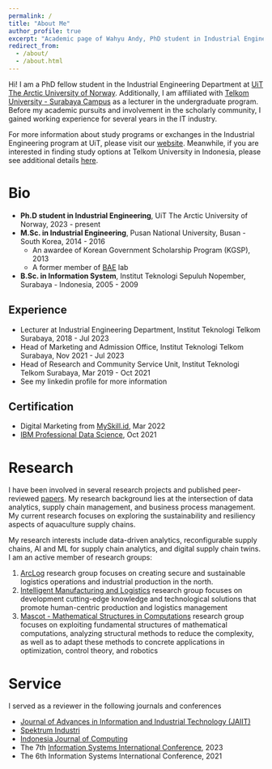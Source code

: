 ```yaml
---
permalink: /
title: "About Me"
author_profile: true
excerpt: "Academic page of Wahyu Andy, PhD student in Industrial Engineering at UiT The Arctic University of Norway"
redirect_from: 
  - /about/
  - /about.html
---
```


Hi! I am a PhD fellow student in the Industrial Engineering Department at [UiT The Arctic University of Norway](https://uit.no). Additionally, I am affiliated with [Telkom University - Surabaya Campus](https://surabaya.telkomuniversity.ac.id/) as a lecturer in the undergraduate program. Before my academic pursuits and involvement in the scholarly community, I gained working experience for several years in the IT industry.

For more information about study programs or exchanges in the Industrial Engineering program at UiT, please visit our [website](https://uit.no/enhet/iit?p_dimension_id=210113). Meanwhile, if you are interested in finding study options at Telkom University in Indonesia, please see additional details [here](https://smb.telkomuniversity.ac.id/). 

Bio
======
* **Ph.D student in Industrial Engineering**, UiT The Arctic University of Norway, 2023 - present
* **M.Sc. in Industrial Engineering**, Pusan National University, Busan - South Korea, 2014 - 2016
  * An awardee of Korean Government Scholarship Program (KGSP), 2013
  * A former member of [BAE](https://baelab.pusan.ac.kr/baelab/63110/subview.do) lab
* **B.Sc. in Information System**, Institut Teknologi Sepuluh Nopember, Surabaya - Indonesia, 2005 - 2009

Experience
------
* Lecturer at Industrial Engineering Department, Institut Teknologi Telkom Surabaya, 2018 - Jul 2023
* Head of Marketing and Admission Office, Institut Teknologi Telkom Surabaya, Nov 2021 - Jul 2023
* Head of Research and Community Service Unit, Institut Teknologi Telkom Surabaya, Mar 2019 - Oct 2021
* See my linkedin profile for more information

Certification
------
* Digital Marketing from [MySkill.id](https://myskill.id/), Mar 2022
* [IBM Professional Data Science](https://coursera.org/share/fc4fdf59c987143a4709fe5eac1d37d1), Oct 2021


Research
======
I have been involved in several research projects and published peer-reviewed [papers](/publications). My research background lies at the intersection of data analytics, supply chain management, and business process management. My current research focuses on exploring the sustainability and resiliency aspects of aquaculture supply chains. 

My research interests include data-driven analytics, reconfigurable supply chains, AI and ML for supply chain analytics, and digital supply chain twins. I am an active member of research groups:
1. [ArcLog](https://uit.no/research/arclog-en) research group focuses on creating secure and sustainable logistics operations and industrial production in the north.
2. [Intelligent Manufacturing and Logistics](https://uit.no/research/inmalog) research group focuses on development cutting-edge knowledge and technological solutions that promote human-centric production and logistics management
3. [Mascot - Mathematical Structures in Computations](https://uit.no/research/mascot) research group focuses on exploiting fundamental structures of mathematical computations, analyzing structural methods to reduce the complexity, as well as to adapt these methods to concrete applications in optimization, control theory, and robotics

Service
======
I served as a reviewer in the following journals and conferences
* [Journal of Advances in Information and Industrial Technology (JAIIT)](https://journal.ittelkom-sby.ac.id/jaiit/home)
* [Spektrum Industri](https://journal3.uad.ac.id/index.php/spektrum)
* [Indonesia Journal of Computing](https://socj.telkomuniversity.ac.id/ojs/index.php/indojc)
* The 7th [Information Systems International Conference](https://isico.info), 2023
* The 6th Information Systems International Conference, 2021

